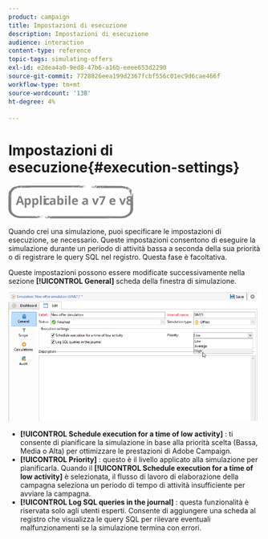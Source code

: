 ```yaml
---
product: campaign
title: Impostazioni di esecuzione
description: Impostazioni di esecuzione
audience: interaction
content-type: reference
topic-tags: simulating-offers
exl-id: e2dea4a0-9ed8-47b6-a16b-eeee653d2290
source-git-commit: 7728826eea199d2367fcbf556c01ec9d6cae466f
workflow-type: tm+mt
source-wordcount: '138'
ht-degree: 4%

---
```


# Impostazioni di esecuzione{#execution-settings}

![](../../assets/common.svg)

Quando crei una simulazione, puoi specificare le impostazioni di esecuzione, se necessario. Queste impostazioni consentono di eseguire la simulazione durante un periodo di attività bassa a seconda della sua priorità o di registrare le query SQL nel registro. Questa fase è facoltativa.

Queste impostazioni possono essere modificate successivamente nella sezione **[!UICONTROL General]** scheda della finestra di simulazione.

![](assets/offer_simulation_008.png)

* **[!UICONTROL Schedule execution for a time of low activity]** : ti consente di pianificare la simulazione in base alla priorità scelta (Bassa, Media o Alta) per ottimizzare le prestazioni di Adobe Campaign.
* **[!UICONTROL Priority]** : questo è il livello applicato alla simulazione per pianificarla. Quando il **[!UICONTROL Schedule execution for a time of low activity]** è selezionata, il flusso di lavoro di elaborazione della campagna seleziona un periodo di tempo di attività insufficiente per avviare la campagna.
* **[!UICONTROL Log SQL queries in the journal]** : questa funzionalità è riservata solo agli utenti esperti. Consente di aggiungere una scheda al registro che visualizza le query SQL per rilevare eventuali malfunzionamenti se la simulazione termina con errori.
